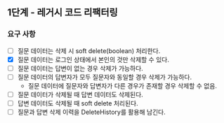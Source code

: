 ## 1단계 - 레거시 코드 리팩터링

### 요구 사항

* [ ] 질문 데이터는 삭제 시 soft delete(boolean) 처리한다.
* [x] 질문 데이터는 로그인 상태에서 본인의 것만 삭제할 수 있다.
* [ ] 질문 데이터는 답변이 없는 경우 삭제가 가능하다.
* [ ] 질문 데이터의 답변자가 모두 질문자와 동일할 경우 삭제가 가능하다.
  * 질문 데이터에 질문자와 답변자가 다른 경우가 존재할 경우 삭제할 수 없음.
* [ ] 질문 데이터가 삭제될 때 답변 데이터도 삭제된다.
* [ ] 답변 데이터도 삭제될 때 soft delete 처리된다.
* [ ] 질문과 답변 삭제 이력을 DeleteHistory를 활용해 남긴다.
